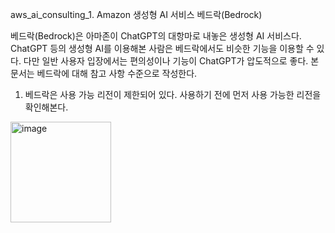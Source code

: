 aws_ai_consulting_1. Amazon 생성형 AI 서비스 베드락(Bedrock)

베드락(Bedrock)은 아마존이 ChatGPT의 대항마로 내놓은 생성형 AI 서비스다. 
ChatGPT 등의 생성형 AI를 이용해본 사람은 베드락에서도 비슷한 기능을 이용할 수 있다.
다만 일반 사용자 입장에서는 편의성이나 기능이 ChatGPT가 압도적으로 좋다. 
본 문서는 베드락에 대해 참고 사항 수준으로 작성한다.

1. 베드락은 사용 가능 리전이 제한되어 있다. 
사용하기 전에 먼저 사용 가능한 리전을 확인해본다.
<img width="161" alt="image" src="https://github.com/user-attachments/assets/b776a8f9-5361-4718-9689-1513164e7ce9">
